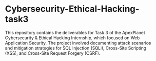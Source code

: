 # Cybersecurity-Ethical-Hacking-task3
This repository contains the deliverables for Task 3 of the ApexPlanet Cybersecurity &amp; Ethical Hacking Internship, which focused on Web Application Security. The project involved documenting attack scenarios and mitigation strategies for SQL Injection (SQLI), Cross-Site Scripting (XSS), and Cross-Site Request Forgery (CSRF).
